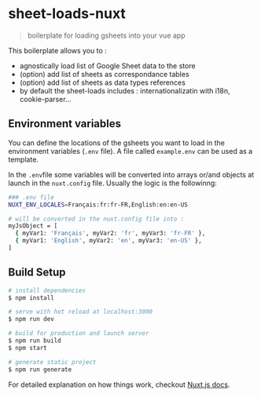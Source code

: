 # sheet-loads-nuxt

> boilerplate for loading gsheets into your vue app

This boilerplate allows you to :

- agnostically load list of Google Sheet data to the store
- (option) add list of sheets as correspondance tables
- (option) add list of sheets as data types references
- by default the sheet-loads includes : internationalizatin with i18n, cookie-parser...


## Environment variables

You can define the locations of the gsheets you want to load in the environment variables (`.env` file). A file called `example.env` can be used as a template.

In the `.env`file some variables will be converted into arrays or/and objects at launch in the `nuxt.config` file. 
Usually the logic is the followinng: 

```bash
### .env file
NUXT_ENV_LOCALES=Français:fr:fr-FR,English:en:en-US

# will be converted in the nuxt.config file into : 
myJsObject = [
  { myVar1: 'Français', myVar2: 'fr', myVar3: 'fr-FR' },
  { myVar1: 'English', myVar2: 'en', myVar3: 'en-US' },
]
```


## Build Setup

``` bash
# install dependencies
$ npm install

# serve with hot reload at localhost:3000
$ npm run dev

# build for production and launch server
$ npm run build
$ npm start

# generate static project
$ npm run generate
```

For detailed explanation on how things work, checkout [Nuxt.js docs](https://nuxtjs.org).

